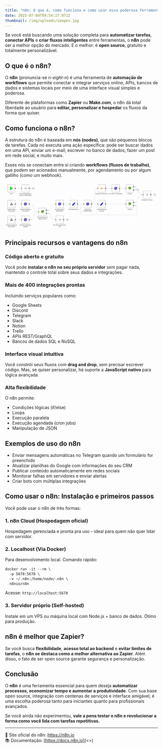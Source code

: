 ```yaml
---
title: "n8n: O que é, como funciona e como usar essa poderosa ferramenta de automação"
date: 2025-07-04T09:54:27.071Z
thumbnail: /img/uploads/images.jpg
---
```

<!--StartFragment-->

Se você está buscando uma solução completa para **automatizar tarefas**, **conectar APIs** e **criar fluxos inteligentes** entre ferramentas, o **n8n** pode ser a melhor opção do mercado. E o melhor: é **open source**, gratuito e totalmente personalizável.

## O que é o n8n?

O **n8n** (pronuncia-se *n-eight-n*) é uma ferramenta de **automação de workflows** que permite conectar e integrar serviços online, APIs, bancos de dados e sistemas locais por meio de uma interface visual simples e poderosa.

Diferente de plataformas como **Zapier** ou **Make.com**, o n8n dá total liberdade ao usuário para **editar, personalizar e hospedar** os fluxos da forma que quiser.

## Como funciona o n8n?

A estrutura do n8n é baseada em **nós (nodes)**, que são pequenos blocos de tarefas. Cada nó executa uma ação específica: pode ser buscar dados em uma API, enviar um e-mail, escrever no banco de dados, fazer um post em rede social, e muito mais.

Esses nós se conectam entre si criando **workflows (fluxos de trabalho)**, que podem ser acionados manualmente, por agendamento ou por algum gatilho (como um webhook).

![Processo do n8n](/img/uploads/introducao-a-automacao-de-processos-com-n8n.webp "Processo do n8n")

## Principais recursos e vantagens do n8n

###  Código aberto e gratuito

Você pode **instalar o n8n no seu próprio servidor** sem pagar nada, mantendo o controle total sobre seus dados e integrações.

###  Mais de 400 integrações prontas

Incluindo serviços populares como:

* Google Sheets
* Discord
* Telegram
* Slack
* Notion
* Trello
* APIs REST/GraphQL
* Bancos de dados SQL e NoSQL

###  Interface visual intuitiva

Você constrói seus fluxos com **drag and drop**, sem precisar escrever código. Mas, se quiser personalizar, há suporte a **JavaScript nativo** para lógica avançada.

###  Alta flexibilidade

O n8n permite:

* Condições lógicas (if/else)
* Loops
* Execução paralela
* Execução agendada (cron jobs)
* Manipulação de JSON

## Exemplos de uso do n8n

* Enviar mensagens automáticas no Telegram quando um formulário for preenchido
* Atualizar planilhas do Google com informações do seu CRM
* Publicar conteúdo automaticamente em redes sociais
* Monitorar falhas em servidores e enviar alertas
* Criar bots com múltiplas integrações

## Como usar o n8n: Instalação e primeiros passos

Você pode usar o n8n de três formas:

### 1. n8n Cloud (Hospedagem oficial)

Hospedagem gerenciada e pronta pra uso – ideal para quem não quer lidar com servidor.

### 2. Localhost (Via Docker)

Para desenvolvimento local. Comando rápido:

```
docker run -it --rm \
  -p 5678:5678 \
  -v ~/.n8n:/home/node/.n8n \
  n8nio/n8n

```

Acesse: `http://localhost:5678`

### 3. Servidor próprio (Self-hosted)

Instale em um VPS ou máquina local com Node.js + banco de dados. Ótimo para produção.

## n8n é melhor que Zapier?

Se você busca **flexibilidade**, **acesso total ao backend** e **evitar limites de tarefas**, o **n8n se destaca como a melhor alternativa ao Zapier**. Além disso, o fato de ser open source garante segurança e personalização.

## Conclusão

O **n8n** é uma ferramenta essencial para quem deseja **automatizar processos, economizar tempo e aumentar a produtividade**. Com sua base open source, integração com centenas de serviços e interface amigável, é uma escolha poderosa tanto para iniciantes quanto para profissionais avançados.

Se você ainda não experimentou, **vale a pena testar o n8n e revolucionar a forma como você lida com tarefas repetitivas.**

- - -

🔗 Site oficial do n8n: <https://n8n.io>\
📚 Documentação: [https://docs.n8n.io](<>)

<!--EndFragment-->